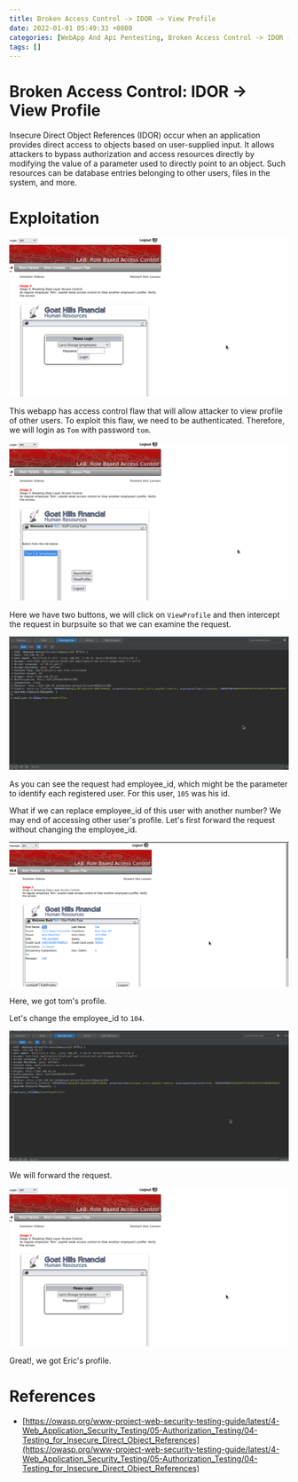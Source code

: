 ```yaml
---
title: Broken Access Control -> IDOR -> View Profile
date: 2022-01-01 05:49:33 +0800
categories: [WebApp And Api Pentesting, Broken Access Control -> IDOR -> View Profile]
tags: []  
---
```


# Broken Access Control: IDOR -> View Profile

Insecure Direct Object References (IDOR) occur when an application provides direct access to objects based on user-supplied input. It allows attackers to bypass authorization and access resources directly by modifying the value of a parameter used to directly point to an object. Such resources can be database entries belonging to other users, files in the system, and more.

# Exploitation

![bah](https://raw.githubusercontent.com/cyberkhalid/cyberkhalid.github.io/main/assets/img/ipentest/bah1.png)

This webapp has access control flaw that will allow attacker to view profile of other users. To exploit this flaw, we need to be authenticated. Therefore, we will login as `Tom` with password `tom`.

![bah](https://raw.githubusercontent.com/cyberkhalid/cyberkhalid.github.io/main/assets/img/ipentest/bah2.png)

Here we have two buttons, we will click on `ViewProfile` and then intercept the request in burpsuite so that we can examine the request.

![bah](https://raw.githubusercontent.com/cyberkhalid/cyberkhalid.github.io/main/assets/img/ipentest/bah3.png)

As you can see the request had employee_id, which might be the parameter to identify each registered user. For this user, `105` was his id.

What if we can replace employee_id of this user with another number? We may end of accessing other user's profile. Let's first forward the request without changing the employee_id.

![bah](https://raw.githubusercontent.com/cyberkhalid/cyberkhalid.github.io/main/assets/img/ipentest/bah4.png)

Here, we got tom's profile.

Let's change the employee_id to `104`.

![bah](https://raw.githubusercontent.com/cyberkhalid/cyberkhalid.github.io/main/assets/img/ipentest/bah5.png)

We will forward the request.

![bah](https://raw.githubusercontent.com/cyberkhalid/cyberkhalid.github.io/main/assets/img/ipentest/bah1.png)

Great!, we got Eric's profile.

# References

- [https://owasp.org/www-project-web-security-testing-guide/latest/4-Web_Application_Security_Testing/05-Authorization_Testing/04-Testing_for_Insecure_Direct_Object_References](https://owasp.org/www-project-web-security-testing-guide/latest/4-Web_Application_Security_Testing/05-Authorization_Testing/04-Testing_for_Insecure_Direct_Object_References)
